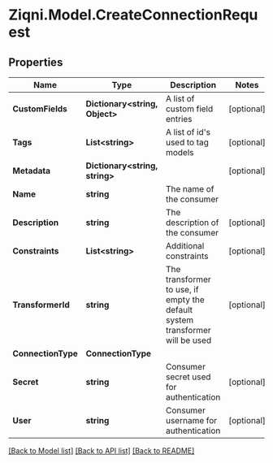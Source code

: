 
# Ziqni.Model.CreateConnectionRequest

## Properties

Name | Type | Description | Notes
------------ | ------------- | ------------- | -------------
**CustomFields** | **Dictionary&lt;string, Object&gt;** | A list of custom field entries | [optional] 
**Tags** | **List&lt;string&gt;** | A list of id&#39;s used to tag models | [optional] 
**Metadata** | **Dictionary&lt;string, string&gt;** |  | [optional] 
**Name** | **string** | The name of the consumer | 
**Description** | **string** | The description of the consumer | [optional] 
**Constraints** | **List&lt;string&gt;** | Additional constraints | [optional] 
**TransformerId** | **string** | The transformer to use, if empty the default system transformer will be used | [optional] 
**ConnectionType** | **ConnectionType** |  | 
**Secret** | **string** | Consumer secret used for authentication | [optional] 
**User** | **string** | Consumer username for authentication | [optional] 

[[Back to Model list]](../README.md#documentation-for-models)
[[Back to API list]](../README.md#documentation-for-api-endpoints)
[[Back to README]](../README.md)

